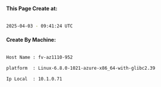 
   
#### This Page Create at:

```bash

2025-04-03 - 09:41:24 UTC

```

#### Create By Machine:

```bash

Host Name : fv-az1110-952

platform  : Linux-6.8.0-1021-azure-x86_64-with-glibc2.39

Ip Local  : 10.1.0.71

```

